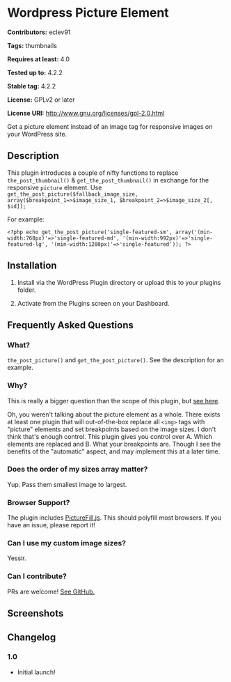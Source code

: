 # Wordpress Picture Element #
**Contributors:** eclev91
  
**Tags:** thumbnails
  
**Requires at least:** 4.0
  
**Tested up to:** 4.2.2
  
**Stable tag:** 4.2.2
  
**License:** GPLv2 or later
  
**License URI:** http://www.gnu.org/licenses/gpl-2.0.html
  

Get a picture element instead of an image tag for responsive images on your WordPress site.

## Description ##

This plugin introduces a couple of nifty functions to replace `the_post_thumbnail()` & `get_the_post_thumbnail()` in exchange for the responsive `picture` element. Use `get_the_post_picture($fallback_image_size, array($breakpoint_1=>$image_size_1, $breakpoint_2=>$image_size_2[, $id]);`

For example:

```<?php echo get_the_post_picture('single-featured-sm', array('(min-width:768px)'=>'single-featured-md', '(min-width:992px)'=>'single-featured-lg', '(min-width:1200px)'=>'single-featured')); ?>```

## Installation ##

1. Install via the WordPress Plugin directory or upload this to your plugins folder.

2. Activate from the Plugins screen on your Dashboard.

## Frequently Asked Questions ##

### What? ###

`the_post_picture()` and `get_the_post_picture()`. See the description for an example.

### Why? ###

This is really a bigger question than the scope of this plugin, but [see here](http://code.tutsplus.com/tutorials/better-responsive-images-with-the-picture-element--net-36583).

Oh, you weren't talking about the picture element as a whole. There exists at least one plugin that will out-of-the-box replace all `<img>` tags with "picture" elements and set breakpoints based on the image sizes. I don't think that's enough control. This plugin gives you control over A. Which elements are replaced and B. What your breakpoints are. Though I see the benefits of the "automatic" aspect, and may implement this at a later time.

### Does the order of my sizes array matter? ###

Yup. Pass them smallest image to largest.

### Browser Support? ###

The plugin includes [PictureFill.js](http://scottjehl.github.io/picturefill/). This should polyfill most browsers. If you have an issue, please report it!

### Can I use my custom image sizes? ###

Yessir.

### Can I contribute? ###

PRs are welcome! [See GitHub.](https://github.com/ethanclevenger91/WordpressPictureElement)


## Screenshots ##


## Changelog ##

### 1.0 ###
* Initial launch!